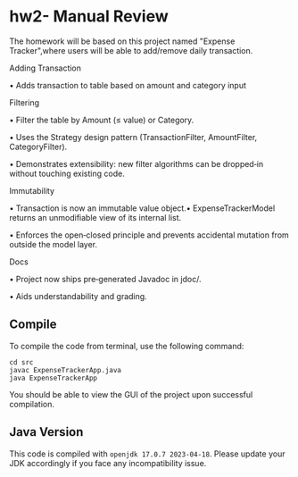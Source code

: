 # hw2- Manual Review

The homework will be based on this project named "Expense Tracker",where users will be able to add/remove daily transaction. 


Adding Transaction

• Adds transaction to table based on amount and category input


Filtering

• Filter the table by Amount (≤ value) or Category.

• Uses the Strategy design pattern (TransactionFilter, AmountFilter, CategoryFilter).

• Demonstrates extensibility: new filter algorithms can be dropped‑in without touching existing code.


Immutability

• Transaction is now an immutable value object.• ExpenseTrackerModel returns an unmodifiable view of its internal list.

• Enforces the open‑closed principle and prevents accidental mutation from outside the model layer.


Docs

• Project now ships pre‑generated Javadoc in jdoc/.

• Aids understandability and grading.


## Compile

To compile the code from terminal, use the following command:
```
cd src
javac ExpenseTrackerApp.java
java ExpenseTrackerApp
```

You should be able to view the GUI of the project upon successful compilation. 

## Java Version
This code is compiled with ```openjdk 17.0.7 2023-04-18```. Please update your JDK accordingly if you face any incompatibility issue.